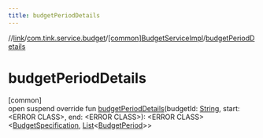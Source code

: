 ```yaml
---
title: budgetPeriodDetails
---
```

//[link](../../../index.html)/[com.tink.service.budget](../index.html)/[[common]BudgetServiceImpl](index.html)/[budgetPeriodDetails](budget-period-details.html)



# budgetPeriodDetails



[common]\
open suspend override fun [budgetPeriodDetails](budget-period-details.html)(budgetId: [String](https://kotlinlang.org/api/latest/jvm/stdlib/kotlin/-string/index.html), start: &lt;ERROR CLASS&gt;, end: &lt;ERROR CLASS&gt;): &lt;ERROR CLASS&gt;&lt;[BudgetSpecification](../../com.tink.model.budget/index.html#1357535401%2FClasslikes%2F-1713223439), [List](https://kotlinlang.org/api/latest/jvm/stdlib/kotlin.collections/-list/index.html)&lt;[BudgetPeriod](../../com.tink.model.budget/index.html#406477269%2FClasslikes%2F-1713223439)&gt;&gt;




